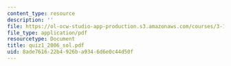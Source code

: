 ```yaml
---
content_type: resource
description: ''
file: https://ol-ocw-studio-app-production.s3.amazonaws.com/courses/3-15-electrical-optical-magnetic-materials-and-devices-fall-2006/8ade761622b4926ba9346d6e0c44d50f_quiz1_2006_sol.pdf
file_type: application/pdf
resourcetype: Document
title: quiz1_2006_sol.pdf
uid: 8ade7616-22b4-926b-a934-6d6e0c44d50f
---
```


